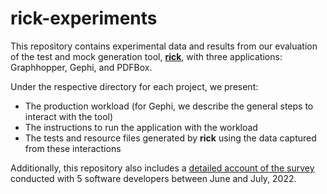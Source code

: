 # rick-experiments

This repository contains experimental data and results from our evaluation of the test and mock generation tool, [**rick**](https://github.com/castor-software/pankti#rick), with three applications: Graphhopper, Gephi, and PDFBox.

Under the respective directory for each project, we present:
- The production workload (for Gephi, we describe the general steps to interact with the tool)
- The instructions to run the application with the workload
- The tests and resource files generated by **rick** using the data captured from these interactions

Additionally, this repository also includes a [detailed account of the survey](https://github.com/castor-software/rick-experiments/blob/main/survey/RICK_DeveloperSurvey.pdf) conducted with 5 software developers between June and July, 2022.
